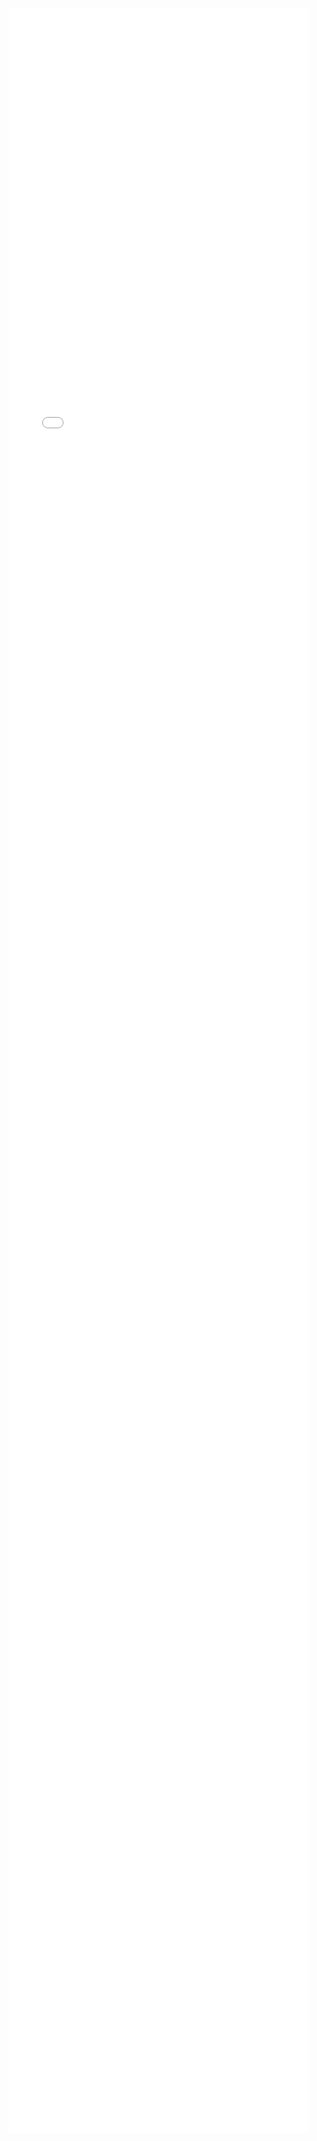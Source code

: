 <!-- <embed style="width:50vw;height:85vh" src="./4.并发编程_原理.pdf?#toolbar=0&navpanes=0&scrollbar=0" type="application/pdf" > -->
<embed style="width:50vw;height:85vh" src="./4.并发编程_原理.pdf?#toolbar=0&navpanes=0&scrollbar=0" type="application/pdf" >